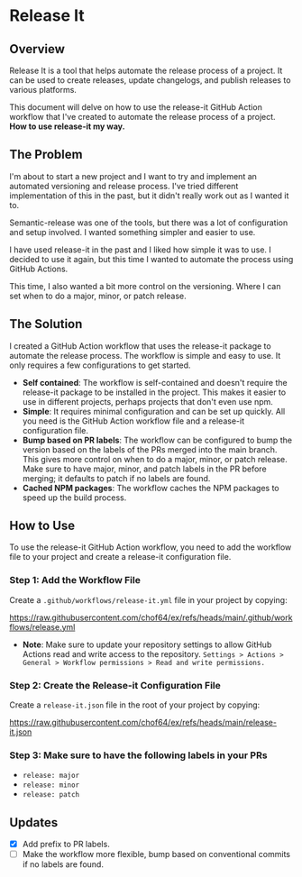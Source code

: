 # Release It

## Overview

Release It is a tool that helps automate the release process of a project. It
can be used to create releases, update changelogs, and publish releases to
various platforms.

This document will delve on how to use the release-it GitHub Action workflow
that I've created to automate the release process of a project. **How to use
release-it my way.**

## The Problem

I'm about to start a new project and I want to try and implement an automated
versioning and release process. I've tried different implementation of this in
the past, but it didn't really work out as I wanted it to.

Semantic-release was one of the tools, but there was a lot of configuration and
setup involved. I wanted something simpler and easier to use.

I have used release-it in the past and I liked how simple it was to use. I
decided to use it again, but this time I wanted to automate the process using
GitHub Actions.

This time, I also wanted a bit more control on the versioning. Where I can set
when to do a major, minor, or patch release.

## The Solution

I created a GitHub Action workflow that uses the release-it package to automate
the release process. The workflow is simple and easy to use. It only requires a
few configurations to get started.

- **Self contained**: The workflow is self-contained and doesn't require the release-it package to be installed in the project. This makes it easier to use in different projects, perhaps projects that don't even use npm.
- **Simple**: It requires minimal configuration and can be set up quickly. All you need is the GitHub Action workflow file and a release-it configuration file.
- **Bump based on PR labels**: The workflow can be configured to bump the version based on the labels of the PRs merged into the main branch. This gives more control on when to do a major, minor, or patch release. Make sure to have major, minor, and patch labels in the PR before merging; it defaults to patch if no labels are found.
- **Cached NPM packages**: The workflow caches the NPM packages to speed up the build process.

## How to Use

To use the release-it GitHub Action workflow, you need to add the workflow file
to your project and create a release-it configuration file.

### Step 1: Add the Workflow File

Create a `.github/workflows/release-it.yml` file in your project by copying:

https://raw.githubusercontent.com/chof64/ex/refs/heads/main/.github/workflows/release.yml

- **Note**: Make sure to update your repository settings to allow GitHub Actions read and write access to the repository. `Settings > Actions > General > Workflow permissions > Read and write permissions.`

### Step 2: Create the Release-it Configuration File

Create a `release-it.json` file in the root of your project by copying:

https://raw.githubusercontent.com/chof64/ex/refs/heads/main/release-it.json

### Step 3: Make sure to have the following labels in your PRs

- `release: major`
- `release: minor`
- `release: patch`

## Updates

- [x] Add prefix to PR labels.
- [ ] Make the workflow more flexible, bump based on conventional commits if no labels are found.
